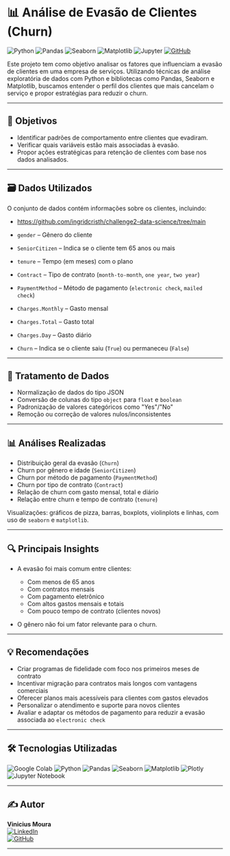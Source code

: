 # 📊 Análise de Evasão de Clientes (Churn)

![Python](https://img.shields.io/badge/Python-3.10+-blue?style=for-the-badge&logo=python&logoColor=white)
![Pandas](https://img.shields.io/badge/Pandas-Data%20Processing-yellowgreen?style=for-the-badge&logo=pandas&logoColor=white)
![Seaborn](https://img.shields.io/badge/Seaborn-Visualization-9cf?style=for-the-badge&logo=seaborn&logoColor=white)
![Matplotlib](https://img.shields.io/badge/Matplotlib-Charts-orange?style=for-the-badge&logo=matplotlib&logoColor=white)
![Jupyter](https://img.shields.io/badge/Jupyter-Notebook-orange?style=for-the-badge&logo=jupyter&logoColor=white)
[![GitHub](https://img.shields.io/badge/GitHub-gouveamoura-181717?style=for-the-badge&logo=github)](https://github.com/gouveamoura)

Este projeto tem como objetivo analisar os fatores que influenciam a evasão de clientes em uma empresa de serviços. Utilizando técnicas de análise exploratória de dados com Python e bibliotecas como Pandas, Seaborn e Matplotlib, buscamos entender o perfil dos clientes que mais cancelam o serviço e propor estratégias para reduzir o churn.

---

## 🧠 Objetivos

- Identificar padrões de comportamento entre clientes que evadiram.
- Verificar quais variáveis estão mais associadas à evasão.
- Propor ações estratégicas para retenção de clientes com base nos dados analisados.

---

## 🗃️ Dados Utilizados

O conjunto de dados contém informações sobre os clientes, incluindo:

- https://github.com/ingridcristh/challenge2-data-science/tree/main


- `gender` – Gênero do cliente  
- `SeniorCitizen` – Indica se o cliente tem 65 anos ou mais  
- `tenure` – Tempo (em meses) com o plano  
- `Contract` – Tipo de contrato (`month-to-month`, `one year`, `two year`)  
- `PaymentMethod` – Método de pagamento (`electronic check`, `mailed check`)  
- `Charges.Monthly` – Gasto mensal  
- `Charges.Total` – Gasto total  
- `Charges.Day` – Gasto diário  
- `Churn` – Indica se o cliente saiu (`True`) ou permaneceu (`False`)

---

## 🧹 Tratamento de Dados

- Normalização de dados do tipo JSON
- Conversão de colunas do tipo `object` para `float` e `boolean`
- Padronização de valores categóricos como "Yes"/"No"
- Remoção ou correção de valores nulos/inconsistentes

---

## 📊 Análises Realizadas

- Distribuição geral da evasão (`Churn`)
- Churn por gênero e idade (`SeniorCitizen`)
- Churn por método de pagamento (`PaymentMethod`)
- Churn por tipo de contrato (`Contract`)
- Relação de churn com gasto mensal, total e diário
- Relação entre churn e tempo de contrato (`tenure`)

Visualizações: gráficos de pizza, barras, boxplots, violinplots e linhas, com uso de `seaborn` e `matplotlib`.

---

## 🔍 Principais Insights

- A evasão foi mais comum entre clientes:
  - Com menos de 65 anos
  - Com contratos mensais
  - Com pagamento eletrônico
  - Com altos gastos mensais e totais
  - Com pouco tempo de contrato (clientes novos)

- O gênero não foi um fator relevante para o churn.

---

## 💡 Recomendações

- Criar programas de fidelidade com foco nos primeiros meses de contrato
- Incentivar migração para contratos mais longos com vantagens comerciais
- Oferecer planos mais acessíveis para clientes com gastos elevados
- Personalizar o atendimento e suporte para novos clientes
- Avaliar e adaptar os métodos de pagamento para reduzir a evasão associada ao `electronic check`

---

## 🛠 Tecnologias Utilizadas

![Google Colab](https://img.shields.io/badge/Google%20Colab-%23F9A825.svg?style=for-the-badge&logo=googlecolab&logoColor=white)
![Python](https://img.shields.io/badge/Python-3776AB?style=for-the-badge&logo=python&logoColor=white)
![Pandas](https://img.shields.io/badge/Pandas-150458?style=for-the-badge&logo=pandas&logoColor=white)
![Seaborn](https://img.shields.io/badge/Seaborn-42a5f5?style=for-the-badge&logo=seaborn&logoColor=white)
![Matplotlib](https://img.shields.io/badge/Matplotlib-11557c?style=for-the-badge&logo=matplotlib&logoColor=white)
![Plotly](https://img.shields.io/badge/Plotly-3F4F75?style=for-the-badge&logo=plotly&logoColor=white)
![Jupyter Notebook](https://img.shields.io/badge/Jupyter-F37626?style=for-the-badge&logo=jupyter&logoColor=white)

---

## ✍️ Autor

**Vinicius Moura**  
[![LinkedIn](https://img.shields.io/badge/LinkedIn-vinicius--moura-0077B5?style=for-the-badge&logo=linkedin&logoColor=white)](https://www.linkedin.com/in/vinicius-gouvêa-de-moura-303586254)  
[![GitHub](https://img.shields.io/badge/GitHub-gouveamoura-181717?style=for-the-badge&logo=github)](https://github.com/gouveamoura)

---
